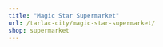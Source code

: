 ```yaml
---
title: "Magic Star Supermarket"
url: /tarlac-city/magic-star-supermarket/
shop: supermarket
---
```

